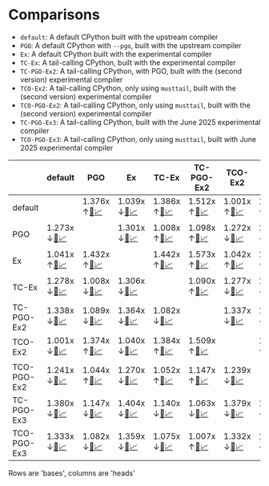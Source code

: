 # Comparisons

- `default`: A default CPython built with the upstream compiler
- `PGO`: A default CPython with `--pgo`,  built with the upstream compiler
- `Ex`: A default CPython built with the experimental compiler
- `TC-Ex`: A tail-calling CPython, built with the experimental compiler
- `TC-PGO-Ex2`: A tail-calling CPython, with PGO, built with the (second version) experimental compiler
- `TCO-Ex2`: A tail-calling CPython, only using `musttail`, built with the (second version) experimental compiler
- `TCO-PGO-Ex2`: A tail-calling CPython, only using `musttail`, built with the (second version) experimental compiler
- `TC-PGO-Ex3`: A tail-calling CPython, built with the June 2025 experimental compiler
- `TCO-PGO-Ex3`: A tail-calling CPython, only using `musttail`, built with June 2025 experimental compiler


|  | default | PGO | Ex | TC-Ex | TC-PGO-Ex2 | TCO-Ex2 | TCO-PGO-Ex2 | TC-PGO-Ex3 | TCO-PGO-Ex3 |
| -- | -- | -- | -- | -- | -- | -- | -- | -- | -- |
| default |  | 1.376x ↑[📄](PGO-vs-default.md)[📈](PGO-vs-default.svg) | 1.039x ↓[📄](Ex-vs-default.md)[📈](Ex-vs-default.svg) | 1.386x ↑[📄](TC-Ex-vs-default.md)[📈](TC-Ex-vs-default.svg) | 1.512x ↑[📄](TC-PGO-Ex2-vs-default.md)[📈](TC-PGO-Ex2-vs-default.svg) | 1.001x ↑[📄](TCO-Ex2-vs-default.md)[📈](TCO-Ex2-vs-default.svg) | 1.318x ↑[📄](TCO-PGO-Ex2-vs-default.md)[📈](TCO-PGO-Ex2-vs-default.svg) | 1.613x ↑[📄](TC-PGO-Ex3-vs-default.md)[📈](TC-PGO-Ex3-vs-default.svg) | 1.500x ↑[📄](TCO-PGO-Ex3-vs-default.md)[📈](TCO-PGO-Ex3-vs-default.svg) |
| PGO | 1.273x ↓[📄](default-vs-PGO.md)[📈](default-vs-PGO.svg) |  | 1.301x ↓[📄](Ex-vs-PGO.md)[📈](Ex-vs-PGO.svg) | 1.008x ↑[📄](TC-Ex-vs-PGO.md)[📈](TC-Ex-vs-PGO.svg) | 1.098x ↑[📄](TC-PGO-Ex2-vs-PGO.md)[📈](TC-PGO-Ex2-vs-PGO.svg) | 1.272x ↓[📄](TCO-Ex2-vs-PGO.md)[📈](TCO-Ex2-vs-PGO.svg) | 1.041x ↓[📄](TCO-PGO-Ex2-vs-PGO.md)[📈](TCO-PGO-Ex2-vs-PGO.svg) | 1.173x ↑[📄](TC-PGO-Ex3-vs-PGO.md)[📈](TC-PGO-Ex3-vs-PGO.svg) | 1.090x ↑[📄](TCO-PGO-Ex3-vs-PGO.md)[📈](TCO-PGO-Ex3-vs-PGO.svg) |
| Ex | 1.041x ↑[📄](default-vs-Ex.md)[📈](default-vs-Ex.svg) | 1.432x ↑[📄](PGO-vs-Ex.md)[📈](PGO-vs-Ex.svg) |  | 1.442x ↑[📄](TC-Ex-vs-Ex.md)[📈](TC-Ex-vs-Ex.svg) | 1.573x ↑[📄](TC-PGO-Ex2-vs-Ex.md)[📈](TC-PGO-Ex2-vs-Ex.svg) | 1.042x ↑[📄](TCO-Ex2-vs-Ex.md)[📈](TCO-Ex2-vs-Ex.svg) | 1.371x ↑[📄](TCO-PGO-Ex2-vs-Ex.md)[📈](TCO-PGO-Ex2-vs-Ex.svg) | 1.679x ↑[📄](TC-PGO-Ex3-vs-Ex.md)[📈](TC-PGO-Ex3-vs-Ex.svg) | 1.560x ↑[📄](TCO-PGO-Ex3-vs-Ex.md)[📈](TCO-PGO-Ex3-vs-Ex.svg) |
| TC-Ex | 1.278x ↓[📄](default-vs-TC-Ex.md)[📈](default-vs-TC-Ex.svg) | 1.008x ↓[📄](PGO-vs-TC-Ex.md)[📈](PGO-vs-TC-Ex.svg) | 1.306x ↓[📄](Ex-vs-TC-Ex.md)[📈](Ex-vs-TC-Ex.svg) |  | 1.090x ↑[📄](TC-PGO-Ex2-vs-TC-Ex.md)[📈](TC-PGO-Ex2-vs-TC-Ex.svg) | 1.277x ↓[📄](TCO-Ex2-vs-TC-Ex.md)[📈](TCO-Ex2-vs-TC-Ex.svg) | 1.049x ↓[📄](TCO-PGO-Ex2-vs-TC-Ex.md)[📈](TCO-PGO-Ex2-vs-TC-Ex.svg) | 1.164x ↑[📄](TC-PGO-Ex3-vs-TC-Ex.md)[📈](TC-PGO-Ex3-vs-TC-Ex.svg) | 1.081x ↑[📄](TCO-PGO-Ex3-vs-TC-Ex.md)[📈](TCO-PGO-Ex3-vs-TC-Ex.svg) |
| TC-PGO-Ex2 | 1.338x ↓[📄](default-vs-TC-PGO-Ex2.md)[📈](default-vs-TC-PGO-Ex2.svg) | 1.089x ↓[📄](PGO-vs-TC-PGO-Ex2.md)[📈](PGO-vs-TC-PGO-Ex2.svg) | 1.364x ↓[📄](Ex-vs-TC-PGO-Ex2.md)[📈](Ex-vs-TC-PGO-Ex2.svg) | 1.082x ↓[📄](TC-Ex-vs-TC-PGO-Ex2.md)[📈](TC-Ex-vs-TC-PGO-Ex2.svg) |  | 1.337x ↓[📄](TCO-Ex2-vs-TC-PGO-Ex2.md)[📈](TCO-Ex2-vs-TC-PGO-Ex2.svg) | 1.128x ↓[📄](TCO-PGO-Ex2-vs-TC-PGO-Ex2.md)[📈](TCO-PGO-Ex2-vs-TC-PGO-Ex2.svg) | 1.068x ↑[📄](TC-PGO-Ex3-vs-TC-PGO-Ex2.md)[📈](TC-PGO-Ex3-vs-TC-PGO-Ex2.svg) | 1.007x ↓[📄](TCO-PGO-Ex3-vs-TC-PGO-Ex2.md)[📈](TCO-PGO-Ex3-vs-TC-PGO-Ex2.svg) |
| TCO-Ex2 | 1.001x ↓[📄](default-vs-TCO-Ex2.md)[📈](default-vs-TCO-Ex2.svg) | 1.374x ↑[📄](PGO-vs-TCO-Ex2.md)[📈](PGO-vs-TCO-Ex2.svg) | 1.040x ↓[📄](Ex-vs-TCO-Ex2.md)[📈](Ex-vs-TCO-Ex2.svg) | 1.384x ↑[📄](TC-Ex-vs-TCO-Ex2.md)[📈](TC-Ex-vs-TCO-Ex2.svg) | 1.509x ↑[📄](TC-PGO-Ex2-vs-TCO-Ex2.md)[📈](TC-PGO-Ex2-vs-TCO-Ex2.svg) |  | 1.315x ↑[📄](TCO-PGO-Ex2-vs-TCO-Ex2.md)[📈](TCO-PGO-Ex2-vs-TCO-Ex2.svg) | 1.611x ↑[📄](TC-PGO-Ex3-vs-TCO-Ex2.md)[📈](TC-PGO-Ex3-vs-TCO-Ex2.svg) | 1.497x ↑[📄](TCO-PGO-Ex3-vs-TCO-Ex2.md)[📈](TCO-PGO-Ex3-vs-TCO-Ex2.svg) |
| TCO-PGO-Ex2 | 1.241x ↓[📄](default-vs-TCO-PGO-Ex2.md)[📈](default-vs-TCO-PGO-Ex2.svg) | 1.044x ↑[📄](PGO-vs-TCO-PGO-Ex2.md)[📈](PGO-vs-TCO-PGO-Ex2.svg) | 1.270x ↓[📄](Ex-vs-TCO-PGO-Ex2.md)[📈](Ex-vs-TCO-PGO-Ex2.svg) | 1.052x ↑[📄](TC-Ex-vs-TCO-PGO-Ex2.md)[📈](TC-Ex-vs-TCO-PGO-Ex2.svg) | 1.147x ↑[📄](TC-PGO-Ex2-vs-TCO-PGO-Ex2.md)[📈](TC-PGO-Ex2-vs-TCO-PGO-Ex2.svg) | 1.239x ↓[📄](TCO-Ex2-vs-TCO-PGO-Ex2.md)[📈](TCO-Ex2-vs-TCO-PGO-Ex2.svg) |  | 1.225x ↑[📄](TC-PGO-Ex3-vs-TCO-PGO-Ex2.md)[📈](TC-PGO-Ex3-vs-TCO-PGO-Ex2.svg) | 1.138x ↑[📄](TCO-PGO-Ex3-vs-TCO-PGO-Ex2.md)[📈](TCO-PGO-Ex3-vs-TCO-PGO-Ex2.svg) |
| TC-PGO-Ex3 | 1.380x ↓[📄](default-vs-TC-PGO-Ex3.md)[📈](default-vs-TC-PGO-Ex3.svg) | 1.147x ↓[📄](PGO-vs-TC-PGO-Ex3.md)[📈](PGO-vs-TC-PGO-Ex3.svg) | 1.404x ↓[📄](Ex-vs-TC-PGO-Ex3.md)[📈](Ex-vs-TC-PGO-Ex3.svg) | 1.140x ↓[📄](TC-Ex-vs-TC-PGO-Ex3.md)[📈](TC-Ex-vs-TC-PGO-Ex3.svg) | 1.063x ↓[📄](TC-PGO-Ex2-vs-TC-PGO-Ex3.md)[📈](TC-PGO-Ex2-vs-TC-PGO-Ex3.svg) | 1.379x ↓[📄](TCO-Ex2-vs-TC-PGO-Ex3.md)[📈](TCO-Ex2-vs-TC-PGO-Ex3.svg) | 1.183x ↓[📄](TCO-PGO-Ex2-vs-TC-PGO-Ex3.md)[📈](TCO-PGO-Ex2-vs-TC-PGO-Ex3.svg) |  | 1.070x ↓[📄](TCO-PGO-Ex3-vs-TC-PGO-Ex3.md)[📈](TCO-PGO-Ex3-vs-TC-PGO-Ex3.svg) |
| TCO-PGO-Ex3 | 1.333x ↓[📄](default-vs-TCO-PGO-Ex3.md)[📈](default-vs-TCO-PGO-Ex3.svg) | 1.082x ↓[📄](PGO-vs-TCO-PGO-Ex3.md)[📈](PGO-vs-TCO-PGO-Ex3.svg) | 1.359x ↓[📄](Ex-vs-TCO-PGO-Ex3.md)[📈](Ex-vs-TCO-PGO-Ex3.svg) | 1.075x ↓[📄](TC-Ex-vs-TCO-PGO-Ex3.md)[📈](TC-Ex-vs-TCO-PGO-Ex3.svg) | 1.007x ↑[📄](TC-PGO-Ex2-vs-TCO-PGO-Ex3.md)[📈](TC-PGO-Ex2-vs-TCO-PGO-Ex3.svg) | 1.332x ↓[📄](TCO-Ex2-vs-TCO-PGO-Ex3.md)[📈](TCO-Ex2-vs-TCO-PGO-Ex3.svg) | 1.121x ↓[📄](TCO-PGO-Ex2-vs-TCO-PGO-Ex3.md)[📈](TCO-PGO-Ex2-vs-TCO-PGO-Ex3.svg) | 1.076x ↑[📄](TC-PGO-Ex3-vs-TCO-PGO-Ex3.md)[📈](TC-PGO-Ex3-vs-TCO-PGO-Ex3.svg) |  |


Rows are 'bases', columns are 'heads'

